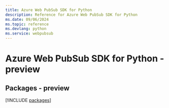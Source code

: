 ```yaml
---
title: Azure Web PubSub SDK for Python
description: Reference for Azure Web PubSub SDK for Python
ms.date: 09/06/2024
ms.topic: reference
ms.devlang: python
ms.service: webpubsub
---
```

# Azure Web PubSub SDK for Python - preview
## Packages - preview
[!INCLUDE [packages](web-pubsub-index.md)]